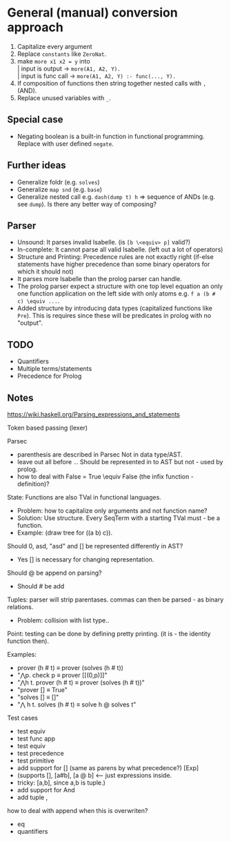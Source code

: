 
General (manual) conversion approach
====================================

1. Capitalize every argument
2. Replace `constants` like `ZeroNat`.
3. make `more x1 x2 = y` into<br>
 | input is output    -> `more(A1, A2, Y).`<br>
 | input is func call -> `more(A1, A2, Y) :- func(..., Y).`
4. If composition of functions then string together nested calls with `,`(AND).
5. Replace unused variables with `_`.

Special case
------------

- Negating boolean is a built-in function in functional programming. 
Replace with user defined `negate`. 

Further ideas
-------------
- Generalize foldr (e.g. `solves`)
- Generalize `map snd` (e.g. `base`)
- Generalize nested call e.g. `dash(dump t) h` => sequence of ANDs (e.g. see `dump`). Is there any better way of composing?

Parser
------

- Unsound: It parses invalid Isabelle. (is `[b \<equiv> p]` valid?)
- In-complete: It cannot parse all valid Isabelle. (left out a lot of operators)
- Structure and Printing: Precedence rules are not exactly right (if-else statements have higher precedence than some binary operators for which it should not)
- It parses more Isabelle than the prolog parser can handle.
- The prolog parser expect a structure with one top level equation an only one function application on the left side with only atoms e.g. `f a (b # c) \equiv ...`.
- Added structure by introducing data types (capitalized functions like `Pre`). This is requires since these will be predicates in prolog with no "output".

TODO
----

- Quantifiers
- Multiple terms/statements
- Precedence for Prolog


Notes
-----

https://wiki.haskell.org/Parsing_expressions_and_statements

Token based passing (lexer)

Parsec
  - parenthesis are described in Parsec Not in data type/AST.
  - leave out all before `.`. Should be represented in to AST but not - used by prolog.
  - how to deal with False = True \equiv False (the infix function - definition)?

State: Functions are also TVal in functional languages. 
- Problem: how to capitalize only arguments and not function name?
- Solution: Use structure. Every SeqTerm with a starting TVal must - be a function. 
- Example: (draw tree for ((a b) c)).


Should 0, asd, "asd" and [] be represented differently in AST?
- Yes [] is necessary for changing representation.


Should @ be append on parsing?
- Should # be add


Tuples: parser will strip parentases. commas can then be parsed - as binary relations.
- Problem: collision with list type..


Point: testing can be done by defining pretty printing. (it is - the identity function then).

Examples:
  - prover (h # t) ≡ prover (solves (h # t))
  - "⋀p. check p ≡ prover [[(0,p)]]"
  - "⋀h t. prover (h # t) ≡ prover (solves (h # t))"
  - "prover [] ≡ True"
  - "solves [] ≡ []"
  - "⋀ h t. solves (h # t) ≡ solve h @ solves t"

Test cases
  - test equiv
  - test func app
  - test equiv
  - test precedence
  - test primitive
  - add support for [] (same as parens by what precedence?) [Exp] 
  - (supports [], [a#b], [a @ b] <-- just expressions inside. 
  -  tricky: [a,b], since a,b is tuple.)
  - add support for And
  - add tuple ,

how to deal with append when this is overwriten?
  - eq
  - quantifiers
